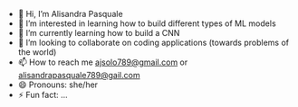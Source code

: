 - 👋 Hi, I’m Alisandra Pasquale
- 👀 I’m interested in learning how to build different types of ML models
- 🌱 I’m currently learning how to build a CNN
- 💞️ I’m looking to collaborate on coding applications (towards problems of the world)
- 📫 How to reach me ajsolo789@gmail.com or alisandrapasquale789@gail.com
- 😄 Pronouns: she/her
- ⚡ Fun fact: ...

<!---
ajsolo789/ajsolo789 is a ✨ special ✨ repository because its `README.md` (this file) appears on your GitHub profile.
You can click the Preview link to take a look at your changes.
--->
